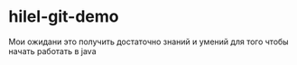 # hilel-git-demo
Мои ожидани это получить достаточно знаний и умений для того чтобы начать работать в java

